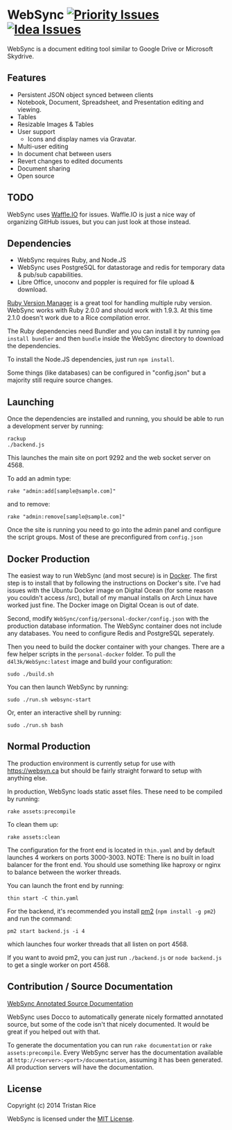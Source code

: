 WebSync [![Priority Issues](https://badge.waffle.io/d4l3k/WebSync.png?label=ready&title=Issues)](https://waffle.io/d4l3k/WebSync)  [![Idea Issues](https://badge.waffle.io/d4l3k/WebSync.png?label=Low%20Priority&title=Ideas)](https://waffle.io/d4l3k/WebSync) 
============
WebSync is a document editing tool similar to Google Drive or Microsoft Skydrive.

Features
----
* Persistent JSON object synced between clients
* Notebook, Document, Spreadsheet, and Presentation editing and viewing.
* Tables
* Resizable Images & Tables
* User support
    - Icons and display names via Gravatar.
* Multi-user editing
* In document chat between users
* Revert changes to edited documents
* Document sharing
* Open source

TODO
----
WebSync uses [Waffle.IO](https://waffle.io/d4l3k/WebSync) for issues. Waffle.IO is just a nice way of organizing GitHub issues, but you can just look at those instead.

Dependencies
----
* WebSync requires Ruby, and Node.JS
* WebSync uses PostgreSQL for datastorage and redis for temporary data & pub/sub capabilities.
* Libre Office, unoconv and poppler is required for file upload & download.

[Ruby Version Manager](https://rvm.io/) is a great tool for handling multiple ruby version. WebSync works with Ruby 2.0.0 and should work with 1.9.3. At this time 2.1.0 doesn't work due to a Rice compilation error.

The Ruby dependencies need Bundler and you can install it by running `gem install bundler` and then `bundle` inside the WebSync directory to download the dependencies.

To install the Node.JS dependencies, just run `npm install`.

Some things (like databases) can be configured in "config.json" but a majority still require source changes.

Launching
----
Once the dependencies are installed and running, you should be able to run a development server by running:
```
rackup
./backend.js
```

This launches the main site on port 9292 and the web socket server on 4568.

To add an admin type:
```
rake "admin:add[sample@sample.com]"
```
and to remove:
```
rake "admin:remove[sample@sample.com]"
```

Once the site is running you need to go into the admin panel and configure the script groups. Most of these are preconfigured from `config.json`

Docker Production
----
The easiest way to run WebSync (and most secure) is in [Docker](http://www.docker.io/). The first step is to install that by following the instructions on Docker's site. I've had issues with the Ubuntu Docker image on Digital Ocean (for some reason you couldn't access /src), butall of my manual installs on Arch Linux have worked just fine. The Docker image on Digital Ocean is out of date.

Second, modify `WebSync/config/personal-docker/config.json` with the production database information. The WebSync container does not include any databases. You need to configure Redis and PostgreSQL seperately.

Then you need to build the docker container with your changes. There are a few helper scripts in the `personal-docker` folder. To pull the `d4l3k/WebSync:latest` image and build your configuration:
```
sudo ./build.sh
```
You can then launch WebSync by running:
```
sudo ./run.sh websync-start
```
Or, enter an interactive shell by running:
```
sudo ./run.sh bash
```

Normal Production
----

The production environment is currently setup for use with https://websyn.ca but should be fairly straight forward to setup with anything else.

In production, WebSync loads static asset files. These need to be compiled by running:
```
rake assets:precompile
```
To clean them up:
```
rake assets:clean
```

The configuration for the front end is located in `thin.yaml` and by default launches 4 workers on ports 3000-3003. NOTE: There is no built in load balancer for the front end. You should use something like haproxy or nginx to balance between the worker threads.

You can launch the front end by running:
```
thin start -C thin.yaml
```

For the backend, it's recommended you install [pm2](https://github.com/Unitech/pm2) (`npm install -g pm2`) and run the command:
```
pm2 start backend.js -i 4
```
which launches four worker threads that all listen on port 4568.

If you want to avoid pm2, you can just run `./backend.js` or `node backend.js` to get a single worker on port 4568.


Contribution / Source Documentation
----

[WebSync Annotated Source Documentation](https://websyn.ca/documentation)

WebSync uses Docco to automatically generate nicely formatted annotated source, but some of the code isn't that nicely documented. It would be great if you helped out with that. 

To generate the documentation you can run `rake documentation` or `rake assets:precompile`. Every WebSync server has the documentation available at `http://<server>:<port>/documentation`, assuming it has been generated. All production servers will have the documentation.


License
----
Copyright (c) 2014 Tristan Rice

WebSync is licensed under the [MIT License](http://opensource.org/licenses/MIT).
